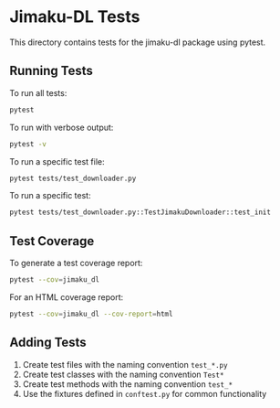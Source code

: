 # Jimaku-DL Tests

This directory contains tests for the jimaku-dl package using pytest.

## Running Tests

To run all tests:

```bash
pytest
```

To run with verbose output:

```bash
pytest -v
```

To run a specific test file:

```bash
pytest tests/test_downloader.py
```

To run a specific test:

```bash
pytest tests/test_downloader.py::TestJimakuDownloader::test_init
```

## Test Coverage

To generate a test coverage report:

```bash
pytest --cov=jimaku_dl
```

For an HTML coverage report:

```bash
pytest --cov=jimaku_dl --cov-report=html
```

## Adding Tests

1. Create test files with the naming convention `test_*.py`
2. Create test classes with the naming convention `Test*`
3. Create test methods with the naming convention `test_*`
4. Use the fixtures defined in `conftest.py` for common functionality

